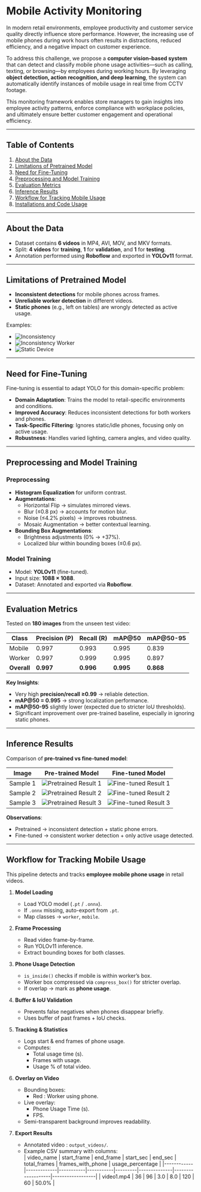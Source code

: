 # Mobile Activity Monitoring  

In modern retail environments, employee productivity and customer service quality directly influence store performance. However, the increasing use of mobile phones during work hours often results in distractions, reduced efficiency, and a negative impact on customer experience.  

To address this challenge, we propose a **computer vision–based system** that can detect and classify mobile phone usage activities—such as calling, texting, or browsing—by employees during working hours. By leveraging **object detection, action recognition, and deep learning**, the system can automatically identify instances of mobile usage in real time from CCTV footage.  

This monitoring framework enables store managers to gain insights into employee activity patterns, enforce compliance with workplace policies, and ultimately ensure better customer engagement and operational efficiency.  

---

## Table of Contents  
1. [About the Data](#about-the-data)  
2. [Limitations of Pretrained Model](#limitations-of-pretrained-model)  
3. [Need for Fine-Tuning](#need-for-fine-tuning)  
4. [Preprocessing and Model Training](#preprocessing-and-model-training)  
5. [Evaluation Metrics](#evaluation-metrics)  
6. [Inference Results](#inference-results)  
7. [Workflow for Tracking Mobile Usage](#workflow-for-tracking-mobile-usage)  
8. [Installations and Code Usage](#installations-and-code-usage)  

---

## About the Data  

- Dataset contains **6 videos** in MP4, AVI, MOV, and MKV formats.  
- Split: **4 videos** for **training**, **1** for **validation**, and **1** for **testing**.  
- Annotation performed using **Roboflow** and exported in **YOLOv11** format.  

---

## Limitations of Pretrained Model  

- **Inconsistent detections** for mobile phones across frames.  
- **Unreliable worker detection** in different videos.  
- **Static phones** (e.g., left on tables) are wrongly detected as active usage.  

Examples:  
- ![Inconsistency](visuals/inconsistency.png)  
- ![Inconsistency Worker](visuals/inconsistency_worker.png)  
- ![Static Device](visuals/static.png)  

---

## Need for Fine-Tuning  

Fine-tuning is essential to adapt YOLO for this domain-specific problem:  

- **Domain Adaptation**: Trains the model to retail-specific environments and conditions.  
- **Improved Accuracy**: Reduces inconsistent detections for both workers and phones.  
- **Task-Specific Filtering**: Ignores static/idle phones, focusing only on active usage.  
- **Robustness**: Handles varied lighting, camera angles, and video quality.  

---

## Preprocessing and Model Training  

### Preprocessing  

- **Histogram Equalization** for uniform contrast.  
- **Augmentations**:  
  - Horizontal Flip → simulates mirrored views.  
  - Blur (≤0.8 px) → accounts for motion blur.  
  - Noise (≤4.2% pixels) → improves robustness.  
  - Mosaic Augmentation → better contextual learning.  
- **Bounding Box Augmentations**:  
  - Brightness adjustments (0% → +37%).  
  - Localized blur within bounding boxes (≤0.6 px).  

### Model Training  

- Model: **YOLOv11** (fine-tuned).  
- Input size: **1088 × 1088**.  
- Dataset: Annotated and exported via **Roboflow**.  

---

## Evaluation Metrics  

Tested on **180 images** from the unseen test video:  

| Class   | Precision (P) | Recall (R) | mAP@50 | mAP@50-95 |
|---------|---------------|------------|--------|-----------|
| Mobile  | 0.997         | 0.993      | 0.995  | 0.839     |
| Worker  | 0.997         | 0.999      | 0.995  | 0.897     |
| **Overall** | **0.997** | **0.996** | **0.995** | **0.868** |

**Key Insights**:  
- Very high **precision/recall ≥0.99** → reliable detection.  
- **mAP@50 = 0.995** → strong localization performance.  
- **mAP@50-95** slightly lower (expected due to stricter IoU thresholds).  
- Significant improvement over pre-trained baseline, especially in ignoring static phones.  

---

## Inference Results  

Comparison of **pre-trained vs fine-tuned model**:  

| Image | Pre-trained Model | Fine-tuned Model |
|-------|------------------|------------------|
| Sample 1 | ![Pretrained Result 1](visuals/inconsistency1.png) | ![Fine-tuned Result 1](visuals/consistency.png) |
| Sample 2 | ![Pretrained Result 2](visuals/inconsistency_worker.png) | ![Fine-tuned Result 2](visuals/consistency_worker.png) |
| Sample 3 | ![Pretrained Result 3](visuals/static.png) | ![Fine-tuned Result 3](visuals/notstatic.png) |

**Observations**:  
- Pretrained → inconsistent detection + static phone errors.  
- Fine-tuned → consistent worker detection + only active usage detected.  

---

## Workflow for Tracking Mobile Usage  

This pipeline detects and tracks **employee mobile phone usage** in retail videos.  

1. **Model Loading**  
   - Load YOLO model (`.pt` / `.onnx`).  
   - If `.onnx` missing, auto-export from `.pt`.  
   - Map classes → `worker`, `mobile`.  

2. **Frame Processing**  
   - Read video frame-by-frame.  
   - Run YOLOv11 inference.  
   - Extract bounding boxes for both classes.  

3. **Phone Usage Detection**  
   - `is_inside()` checks if mobile is within worker’s box.  
   - Worker box compressed via `compress_box()` for stricter overlap.  
   - If overlap → mark as **phone usage**.  

4. **Buffer & IoU Validation**  
   - Prevents false negatives when phones disappear briefly.  
   - Uses buffer of past frames + IoU checks.  

5. **Tracking & Statistics**  
   - Logs start & end frames of phone usage.  
   - Computes:  
     - Total usage time (s).  
     - Frames with usage.  
     - Usage % of total video.  

6. **Overlay on Video**  
   - Bounding boxes:  
     -  Red : Worker using phone.  
   - Live overlay:  
     - Phone Usage Time (s).  
     - FPS.  
   - Semi-transparent background improves readability.  

7. **Export Results**  
   - Annotated video : `output_videos/`.  
   - Example CSV summary with columns:  
| video_name | start_frame | end_frame | start_sec | end_sec | total_frames | frames_with_phone | usage_percentage |
|------------|-------------|-----------|-----------|---------|--------------|-------------------|------------------|
| video1.mp4 | 36          | 96        | 3.0       | 8.0     | 120          | 60                | 50.0%            |



   

